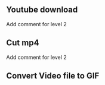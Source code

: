 ## Youtube download
Add comment for level 2

## Cut mp4 

Add comment for level 2

## Convert Video file to GIF




